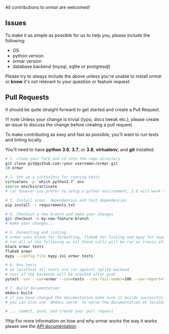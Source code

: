All contributions to *ormar* are welcomed!

## Issues

To make it as simple as possible for us to help you, please include the following:

*  OS 
*  python version
*  ormar version
*  database backend (mysql, sqlite or postgresql)

Please try to always include the above unless you're unable to install *ormar* or **know** it's not relevant
to your question or feature request.

## Pull Requests

It should be quite straight forward to get started and create a Pull Request.

!!! note
    Unless your change is trivial (typo, docs tweak etc.), please create an issue to discuss the change before
    creating a pull request.

To make contributing as easy and fast as possible, you'll want to run tests and linting locally. 

You'll need to have **python 3.6**, **3.7**, or **3.8**, **virtualenv**, and **git** installed.

```bash
# 1. clone your fork and cd into the repo directory
git clone git@github.com:<your username>/ormar.git
cd ormar

# 2. Set up a virtualenv for running tests
virtualenv -p `which python3.7` env
source env/bin/activate
# (or however you prefer to setup a python environment, 3.6 will work too)

# 3. Install ormar, dependencies and test dependencies
pip install -r requirements.txt

# 4. Checkout a new branch and make your changes
git checkout -b my-new-feature-branch
# make your changes...

# 5. Formatting and linting
# ormar uses black for formatting, flake8 for linting and mypy for type hints check
# run all of the following as all those calls will be run on travis after every push
black ormar tests
flake8 ormar
mypy --config-file mypy.ini ormar tests

# 6. Run tests
# on localhost all tests are run against sglite backend
# rest of the backends will be checked after push
pytest -svv --cov=ormar --cov=tests --cov-fail-under=100 --cov-report=term-missing

# 7. Build documentation
mkdocs build
# if you have changed the documentation make sure it builds successfully
# you can also use `mkdocs serve` to serve the documentation at localhost:8000

# ... commit, push, and create your pull request
```

!!!tip
    For more information on how and why ormar works the way it works 
    please see the [API documentation][API documentation]

[API documentation]: ./api/index.md